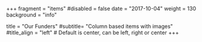 +++
fragment = "items"
#disabled = false
date = "2017-10-04"
weight = 130
background = "info"

title = "Our Funders"
#subtitle= "Column based items with images"
#title_align = "left" # Default is center, can be left, right or center
+++
